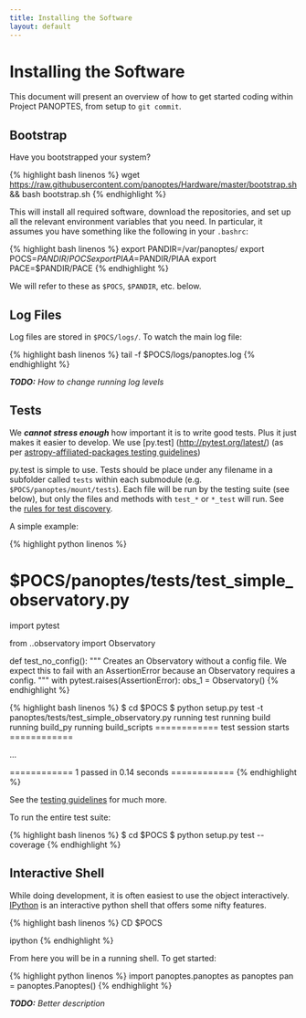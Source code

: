 ```yaml
---
title: Installing the Software
layout: default
---
```


# Installing the Software

This document will present an overview of how to get started coding within Project PANOPTES, from setup to `git commit`.

## Bootstrap
Have you bootstrapped your system?

{% highlight bash linenos %}
wget https://raw.githubusercontent.com/panoptes/Hardware/master/bootstrap.sh && bash bootstrap.sh
{% endhighlight %}

This will install all required software, download the repositories, and set up all the relevant environment variables that you need. In particular, it assumes you have something like the following in your `.bashrc`:

{% highlight bash linenos %}
export PANDIR=/var/panoptes/
export POCS=$PANDIR/POCS
export PIAA=$PANDIR/PIAA
export PACE=$PANDIR/PACE
{% endhighlight %}

We will refer to these as `$POCS`, `$PANDIR`, etc. below.

## Log Files
Log files are stored in `$POCS/logs/`.  To watch the main log file:

{% highlight bash linenos %}
tail -f $POCS/logs/panoptes.log
{% endhighlight %}

_**TODO:** How to change running log levels_

## Tests
We ***cannot stress enough*** how important it is to write good tests. Plus it just makes it easier to develop.  We use [py.test] (http://pytest.org/latest/) (as per [astropy-affiliated-packages testing guidelines](http://astropy.readthedocs.org/en/latest/development/testguide.html))

py.test is simple to use. Tests should be place under any filename in a subfolder called `tests` within each submodule (e.g. `$POCS/panoptes/mount/tests`). Each file will be run by the testing suite (see below), but only the files and methods with `test_*` or `*_test` will run. See the [rules for test discovery](http://pytest.org/latest/goodpractises.html#conventions-for-python-test-discovery).

A simple example:

{% highlight python linenos %}
# $POCS/panoptes/tests/test_simple_observatory.py

import pytest

from ..observatory import Observatory

def test_no_config():
    """ Creates an Observatory without a config file. We expect this to
    fail with an AssertionError because an Observatory requires a config.
     """
    with pytest.raises(AssertionError):
        obs_1 = Observatory()
{% endhighlight %}

{% highlight bash linenos %}
$ cd $POCS
$ python setup.py test -t panoptes/tests/test_simple_observatory.py
running test
running build
running build_py
running build_scripts
============ test session starts ============

...<truncated>

============ 1 passed in 0.14 seconds ============
{% endhighlight %}

See the [testing guidelines](http://astropy.readthedocs.org/en/latest/development/testguide.html) for much more.

To run the entire test suite:

{% highlight bash linenos %}
$ cd $POCS
$ python setup.py test --coverage
{% endhighlight %}

## Interactive Shell
While doing development, it is often easiest to use the object interactively. [IPython](http://ipython.org/) is an interactive python shell that offers some nifty features.

{% highlight bash linenos %}
CD $POCS

ipython
{% endhighlight %}

From here you will be in a running shell. To get started:

{% highlight python linenos %}
import panoptes.panoptes as panoptes
pan = panoptes.Panoptes()
{% endhighlight %}

_**TODO:** Better description_
